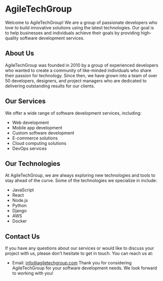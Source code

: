 # AgileTechGroup
Welcome to AgileTechGroup! We are a group of passionate developers who love to build innovative solutions using the latest technologies. Our goal is to help businesses and individuals achieve their goals by providing high-quality software development services.
## About Us
AgileTechGroup was founded in 2010 by a group of experienced developers who wanted to create a community of like-minded individuals who share their passion for technology. Since then, we have grown into a team of over 50 developers, designers, and project managers who are dedicated to delivering outstanding results for our clients.
## Our Services
We offer a wide range of software development services, including:
- Web development
- Mobile app development
- Custom software development
- E-commerce solutions
- Cloud computing solutions
- DevOps services
## Our Technologies
At AgileTechGroup, we are always exploring new technologies and tools to stay ahead of the curve. Some of the technologies we specialize in include:
- JavaScript
- React
- Node.js
- Python
- Django
- AWS
- Docker
## Contact Us
If you have any questions about our services or would like to discuss your project with us, please don't hesitate to get in touch. You can reach us at:
  - Email: info@agiletechgroup.com
Thank you for considering AgileTechGroup for your software development needs. We look forward to working with you!
